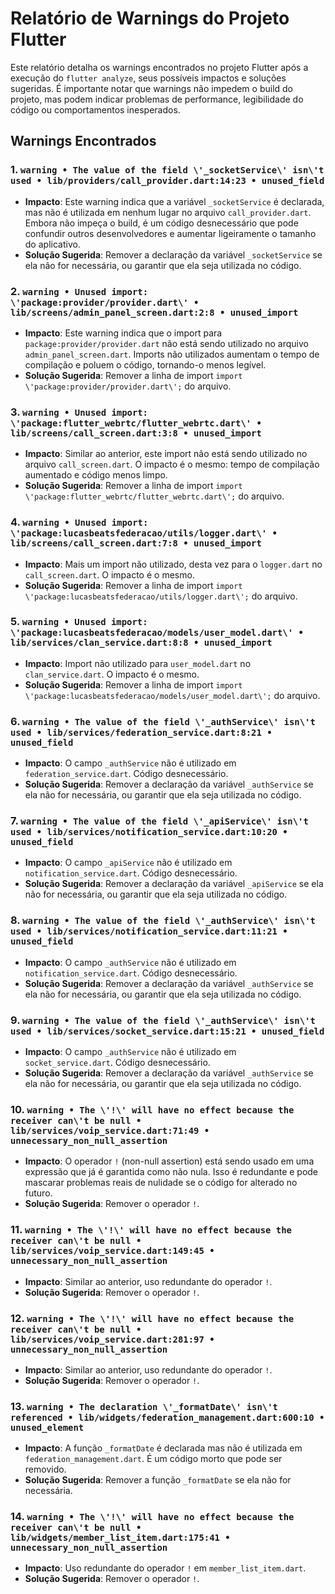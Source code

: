 # Relatório de Warnings do Projeto Flutter

Este relatório detalha os warnings encontrados no projeto Flutter após a execução do `flutter analyze`, seus possíveis impactos e soluções sugeridas. É importante notar que warnings não impedem o build do projeto, mas podem indicar problemas de performance, legibilidade do código ou comportamentos inesperados.

## Warnings Encontrados




### 1. `warning • The value of the field \'_socketService\' isn\'t used • lib/providers/call_provider.dart:14:23 • unused_field`
- **Impacto**: Este warning indica que a variável `_socketService` é declarada, mas não é utilizada em nenhum lugar no arquivo `call_provider.dart`. Embora não impeça o build, é um código desnecessário que pode confundir outros desenvolvedores e aumentar ligeiramente o tamanho do aplicativo.
- **Solução Sugerida**: Remover a declaração da variável `_socketService` se ela não for necessária, ou garantir que ela seja utilizada no código.

### 2. `warning • Unused import: \'package:provider/provider.dart\' • lib/screens/admin_panel_screen.dart:2:8 • unused_import`
- **Impacto**: Este warning indica que o import para `package:provider/provider.dart` não está sendo utilizado no arquivo `admin_panel_screen.dart`. Imports não utilizados aumentam o tempo de compilação e poluem o código, tornando-o menos legível.
- **Solução Sugerida**: Remover a linha de import `import \'package:provider/provider.dart\';` do arquivo.

### 3. `warning • Unused import: \'package:flutter_webrtc/flutter_webrtc.dart\' • lib/screens/call_screen.dart:3:8 • unused_import`
- **Impacto**: Similar ao anterior, este import não está sendo utilizado no arquivo `call_screen.dart`. O impacto é o mesmo: tempo de compilação aumentado e código menos limpo.
- **Solução Sugerida**: Remover a linha de import `import \'package:flutter_webrtc/flutter_webrtc.dart\';` do arquivo.

### 4. `warning • Unused import: \'package:lucasbeatsfederacao/utils/logger.dart\' • lib/screens/call_screen.dart:7:8 • unused_import`
- **Impacto**: Mais um import não utilizado, desta vez para o `logger.dart` no `call_screen.dart`. O impacto é o mesmo.
- **Solução Sugerida**: Remover a linha de import `import \'package:lucasbeatsfederacao/utils/logger.dart\';` do arquivo.

### 5. `warning • Unused import: \'package:lucasbeatsfederacao/models/user_model.dart\' • lib/services/clan_service.dart:8:8 • unused_import`
- **Impacto**: Import não utilizado para `user_model.dart` no `clan_service.dart`. O impacto é o mesmo.
- **Solução Sugerida**: Remover a linha de import `import \'package:lucasbeatsfederacao/models/user_model.dart\';` do arquivo.

### 6. `warning • The value of the field \'_authService\' isn\'t used • lib/services/federation_service.dart:8:21 • unused_field`
- **Impacto**: O campo `_authService` não é utilizado em `federation_service.dart`. Código desnecessário.
- **Solução Sugerida**: Remover a declaração da variável `_authService` se ela não for necessária, ou garantir que ela seja utilizada no código.

### 7. `warning • The value of the field \'_apiService\' isn\'t used • lib/services/notification_service.dart:10:20 • unused_field`
- **Impacto**: O campo `_apiService` não é utilizado em `notification_service.dart`. Código desnecessário.
- **Solução Sugerida**: Remover a declaração da variável `_apiService` se ela não for necessária, ou garantir que ela seja utilizada no código.

### 8. `warning • The value of the field \'_authService\' isn\'t used • lib/services/notification_service.dart:11:21 • unused_field`
- **Impacto**: O campo `_authService` não é utilizado em `notification_service.dart`. Código desnecessário.
- **Solução Sugerida**: Remover a declaração da variável `_authService` se ela não for necessária, ou garantir que ela seja utilizada no código.

### 9. `warning • The value of the field \'_authService\' isn\'t used • lib/services/socket_service.dart:15:21 • unused_field`
- **Impacto**: O campo `_authService` não é utilizado em `socket_service.dart`. Código desnecessário.
- **Solução Sugerida**: Remover a declaração da variável `_authService` se ela não for necessária, ou garantir que ela seja utilizada no código.

### 10. `warning • The \'!\' will have no effect because the receiver can\'t be null • lib/services/voip_service.dart:71:49 • unnecessary_non_null_assertion`
- **Impacto**: O operador `!` (non-null assertion) está sendo usado em uma expressão que já é garantida como não nula. Isso é redundante e pode mascarar problemas reais de nulidade se o código for alterado no futuro.
- **Solução Sugerida**: Remover o operador `!`.

### 11. `warning • The \'!\' will have no effect because the receiver can\'t be null • lib/services/voip_service.dart:149:45 • unnecessary_non_null_assertion`
- **Impacto**: Similar ao anterior, uso redundante do operador `!`.
- **Solução Sugerida**: Remover o operador `!`.

### 12. `warning • The \'!\' will have no effect because the receiver can\'t be null • lib/services/voip_service.dart:281:97 • unnecessary_non_null_assertion`
- **Impacto**: Similar ao anterior, uso redundante do operador `!`.
- **Solução Sugerida**: Remover o operador `!`.

### 13. `warning • The declaration \'_formatDate\' isn\'t referenced • lib/widgets/federation_management.dart:600:10 • unused_element`
- **Impacto**: A função `_formatDate` é declarada mas não é utilizada em `federation_management.dart`. É um código morto que pode ser removido.
- **Solução Sugerida**: Remover a função `_formatDate` se ela não for necessária.

### 14. `warning • The \'!\' will have no effect because the receiver can\'t be null • lib/widgets/member_list_item.dart:175:41 • unnecessary_non_null_assertion`
- **Impacto**: Uso redundante do operador `!` em `member_list_item.dart`.
- **Solução Sugerida**: Remover o operador `!`.


